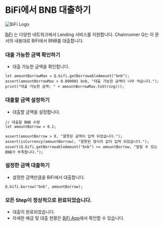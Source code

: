 ```meta-Currency
```

# BiFi에서 BNB 대출하기

![BiFi Logo](https://s3.ap-northeast-2.amazonaws.com/thebifrost.io/home/bifi/bifi_logo.svg)

[BiFi](https://bifi.finance/) 는 다양한 네트워크에서 Lending 서비스를 지원합니다.
Chainrunner Q는 이 문서의 내용대로 BiFi에서 BNB를 대출합니다.

### 대출 가능한 금액 확인하기

- 대출 가능한 금액을 확인합니다.

```output-Dynamic
let amountBorrowMax = Q.bifi.getBorrowableAmount("bnb");
assert(amountBorrowMax > 0.000001 bnb, "대출 가능한 금액이 너무 적습니다.");
print("대출 가능한 금액: " + amountBorrowMax.toString());
```

### 대출할 금액 설정하기

- 대출할 금액을 설정합니다.

```input bnb
// 대출할 BNB 수량
let amountBorrow = 0.1;
```

```input-Verify
assert(amountBorrow > 0, "잘못된 금액이 입력 되었습니다.");
assert(isCurrency(amountBorrow), "잘못된 형식의 값이 입력 되었습니다.");
assert(Q.bifi.getBorrowableAmount("bnb") >= amountBorrow, "빌릴 수 있는 BNB가 부족합니다.");
```

### 설정한 금액 대출하기

- 설정한 금액만큼을 BiFi에서 대출합니다.

```taster
Q.bifi.borrow("bnb", amountBorrow);
```

### 모든 Step이 정상적으로 완료되었습니다.

- 대출이 완료되었습니다.
- 자세한 예금 및 대출 현황은 [BiFi App](https://app.bifi.finance/)에서 확인할 수 있습니다.
